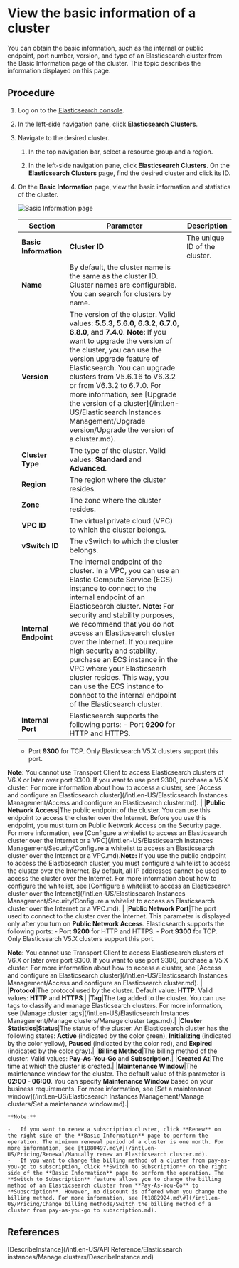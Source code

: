 # View the basic information of a cluster

You can obtain the basic information, such as the internal or public endpoint, port number, version, and type of an Elasticsearch cluster from the Basic Information page of the cluster. This topic describes the information displayed on this page.

## Procedure

1.  Log on to the [Elasticsearch console](https://elasticsearch.console.aliyun.com/#/home).

2.  In the left-side navigation pane, click **Elasticsearch Clusters**.

3.  Navigate to the desired cluster.

    1.  In the top navigation bar, select a resource group and a region.

    2.  In the left-side navigation pane, click **Elasticsearch Clusters**. On the **Elasticsearch Clusters** page, find the desired cluster and click its ID.

4.  On the **Basic Information** page, view the basic information and statistics of the cluster.

    ![Basic Information page](https://static-aliyun-doc.oss-accelerate.aliyuncs.com/assets/img/en-US/8177659951/p59974.png)

    |Section|Parameter|Description|
    |-------|---------|-----------|
    |**Basic Information**|**Cluster ID**|The unique ID of the cluster.|
    |**Name**|By default, the cluster name is the same as the cluster ID. Cluster names are configurable. You can search for clusters by name.|
    |**Version**|The version of the cluster. Valid values: **5.5.3**, **5.6.0**, **6.3.2**, **6.7.0**, **6.8.0**, and **7.4.0**. **Note:** If you want to upgrade the version of the cluster, you can use the version upgrade feature of Elasticsearch. You can upgrade clusters from V5.6.16 to V6.3.2 or from V6.3.2 to 6.7.0. For more information, see [Upgrade the version of a cluster](/intl.en-US/Elasticsearch Instances Management/Upgrade version/Upgrade the version of a cluster.md). |
    |**Cluster Type**|The type of the cluster. Valid values: **Standard** and **Advanced**.|
    |**Region**|The region where the cluster resides.|
    |**Zone**|The zone where the cluster resides.|
    |**VPC ID**|The virtual private cloud \(VPC\) to which the cluster belongs.|
    |**vSwitch ID**|The vSwitch to which the cluster belongs.|
    |**Internal Endpoint**|The internal endpoint of the cluster. In a VPC, you can use an Elastic Compute Service \(ECS\) instance to connect to the internal endpoint of an Elasticsearch cluster. **Note:** For security and stability purposes, we recommend that you do not access an Elasticsearch cluster over the Internet. If you require high security and stability, purchase an ECS instance in the VPC where your Elasticsearh cluster resides. This way, you can use the ECS instance to connect to the internal endpoint of the Elasticsearch cluster. |
    |**Internal Port**|Elasticsearch supports the following ports:     -   Port **9200** for HTTP and HTTPS.
    -   Port **9300** for TCP. Only Elasticsearch V5.X clusters support this port.

**Note:** You cannot use Transport Client to access Elasticsearch clusters of V6.X or later over port 9300. If you want to use port 9300, purchase a V5.X cluster. For more information about how to access a cluster, see [Access and configure an Elasticsearch cluster](/intl.en-US/Elasticsearch Instances Management/Access and configure an Elasticsearch cluster.md). |
    |**Public Network Access**|The public endpoint of the cluster. You can use this endpoint to access the cluster over the Internet. Before you use this endpoint, you must turn on Public Network Access on the Security page. For more information, see [Configure a whitelist to access an Elasticsearch cluster over the Internet or a VPC](/intl.en-US/Elasticsearch Instances Management/Security/Configure a whitelist to access an Elasticsearch cluster over the Internet or a VPC.md).**Note:** If you use the public endpoint to access the Elasticsearch cluster, you must configure a whitelist to access the cluster over the Internet. By default, all IP addresses cannot be used to access the cluster over the Internet. For more information about how to configure the whitelist, see [Configure a whitelist to access an Elasticsearch cluster over the Internet](/intl.en-US/Elasticsearch Instances Management/Security/Configure a whitelist to access an Elasticsearch cluster over the Internet or a VPC.md). |
    |**Public Network Port**|The port used to connect to the cluster over the Internet. This parameter is displayed only after you turn on **Public Network Access**. Elasticsearch supports the following ports:     -   Port **9200** for HTTP and HTTPS.
    -   Port **9300** for TCP. Only Elasticsearch V5.X clusters support this port.

**Note:** You cannot use Transport Client to access Elasticsearch clusters of V6.X or later over port 9300. If you want to use port 9300, purchase a V5.X cluster. For more information about how to access a cluster, see [Access and configure an Elasticsearch cluster](/intl.en-US/Elasticsearch Instances Management/Access and configure an Elasticsearch cluster.md). |
    |**Protocol**|The protocol used by the cluster. Default value: **HTTP**. Valid values: **HTTP** and **HTTPS**.|
    |**Tag**|The tag added to the cluster. You can use tags to classify and manage Elasticsearch clusters. For more information, see [Manage cluster tags](/intl.en-US/Elasticsearch Instances Management/Manage clusters/Manage cluster tags.md).|
    |**Cluster Statistics**|**Status**|The status of the cluster. An Elasticsearch cluster has the following states: **Active** \(indicated by the color green\), **Initializing** \(indicated by the color yellow\), **Paused** \(indicated by the color red\), and **Expired** \(indicated by the color gray\).|
    |**Billing Method**|The billing method of the cluster. Valid values: **Pay-As-You-Go** and **Subscription**.|
    |**Created At**|The time at which the cluster is created.|
    |**Maintenance Window**|The maintenance window for the cluster. The default value of this parameter is **02:00 - 06:00**. You can specify **Maintenance Window** based on your business requirements. For more information, see [Set a maintenance window](/intl.en-US/Elasticsearch Instances Management/Manage clusters/Set a maintenance window.md).|

    **Note:**

    -   If you want to renew a subscription cluster, click **Renew** on the right side of the **Basic Information** page to perform the operation. The minimum renewal period of a cluster is one month. For more information, see [t1880497.md\#](/intl.en-US/Pricing/Renewal/Manually renew an Elasticsearch cluster.md).
    -   If you want to change the billing method of a cluster from pay-as-you-go to subscription, click **Switch to Subscription** on the right side of the **Basic Information** page to perform the operation. The **Switch to Subscription** feature allows you to change the billing method of an Elasticsearch cluster from **Pay-As-You-Go** to **Subscription**. However, no discount is offered when you change the billing method. For more information, see [t1882924.md\#](/intl.en-US/Pricing/Change billing methods/Switch the billing method of a cluster from pay-as-you-go to subscription.md).

## References

[DescribeInstance](/intl.en-US/API Reference/Elasticsearch instances/Manage clusters/DescribeInstance.md)

